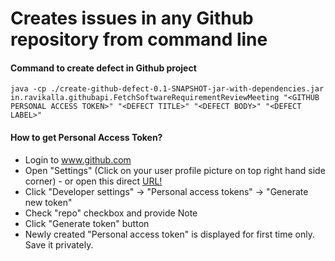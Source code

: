 # Creates issues in any Github repository from command line

#### Command to create defect in Github project
```
java -cp ./create-github-defect-0.1-SNAPSHOT-jar-with-dependencies.jar in.ravikalla.githubapi.FetchSoftwareRequirementReviewMeeting "<GITHUB PERSONAL ACCESS TOKEN>" "<DEFECT TITLE>" "<DEFECT BODY>" "<DEFECT LABEL>"
```

#### How to get Personal Access Token?
 * Login to www.github.com
 * Open "Settings" (Click on your user profile picture on top right hand side corner) - or open this direct [URL!](https://github.com/settings/tokens)
 * Click "Developer settings" -> "Personal access tokens" -> "Generate new token"
 * Check "repo" checkbox and provide Note
 * Click "Generate token" button
 * Newly created "Personal access token" is displayed for first time only. Save it privately.